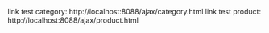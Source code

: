 link test category: http://localhost:8088/ajax/category.html
link test product: http://localhost:8088/ajax/product.html